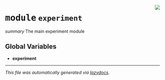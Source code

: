 <!-- markdownlint-disable -->

<a href="../klops/experiment/__init__.py#L0"><img align="right" style="float:right;" src="https://img.shields.io/badge/-source-cccccc?style=flat-square"></a>

# <kbd>module</kbd> `experiment`
_summary_ The main experiment module 

**Global Variables**
---------------
- **experiment**




---

_This file was automatically generated via [lazydocs](https://github.com/ml-tooling/lazydocs)._
